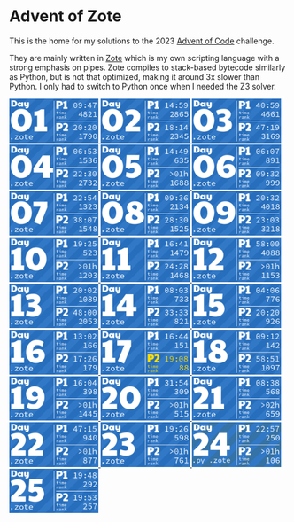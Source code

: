 # Advent of Zote

This is the home for my solutions to the 2023 [Advent of Code](https://adventofcode.com) challenge.

They are mainly written in [Zote](https://github.com/kvgeijer/zote) which is my own scripting language with a strong emphasis on pipes. Zote compiles to stack-based bytecode similarly as Python, but is not that optimized, making it around 3x slower than Python. I only had to switch to Python once when I needed the Z3 solver.

<!-- AOC TILES BEGIN -->
<a href="1.zote">
  <img src=".aoc_tiles/tiles/2023/01.png" width="161px">
</a>
<a href="2.zote">
  <img src=".aoc_tiles/tiles/2023/02.png" width="161px">
</a>
<a href="3.zote">
  <img src=".aoc_tiles/tiles/2023/03.png" width="161px">
</a>
<a href="4.zote">
  <img src=".aoc_tiles/tiles/2023/04.png" width="161px">
</a>
<a href="5.zote">
  <img src=".aoc_tiles/tiles/2023/05.png" width="161px">
</a>
<a href="6.zote">
  <img src=".aoc_tiles/tiles/2023/06.png" width="161px">
</a>
<a href="7.zote">
  <img src=".aoc_tiles/tiles/2023/07.png" width="161px">
</a>
<a href="8.zote">
  <img src=".aoc_tiles/tiles/2023/08.png" width="161px">
</a>
<a href="9.zote">
  <img src=".aoc_tiles/tiles/2023/09.png" width="161px">
</a>
<a href="10.zote">
  <img src=".aoc_tiles/tiles/2023/10.png" width="161px">
</a>
<a href="11.zote">
  <img src=".aoc_tiles/tiles/2023/11.png" width="161px">
</a>
<a href="12.zote">
  <img src=".aoc_tiles/tiles/2023/12.png" width="161px">
</a>
<a href="13.zote">
  <img src=".aoc_tiles/tiles/2023/13.png" width="161px">
</a>
<a href="14.zote">
  <img src=".aoc_tiles/tiles/2023/14.png" width="161px">
</a>
<a href="15.zote">
  <img src=".aoc_tiles/tiles/2023/15.png" width="161px">
</a>
<a href="16.zote">
  <img src=".aoc_tiles/tiles/2023/16.png" width="161px">
</a>
<a href="17.zote">
  <img src=".aoc_tiles/tiles/2023/17.png" width="161px">
</a>
<a href="18.zote">
  <img src=".aoc_tiles/tiles/2023/18.png" width="161px">
</a>
<a href="19.zote">
  <img src=".aoc_tiles/tiles/2023/19.png" width="161px">
</a>
<a href="20.zote">
  <img src=".aoc_tiles/tiles/2023/20.png" width="161px">
</a>
<a href="21.zote">
  <img src=".aoc_tiles/tiles/2023/21.png" width="161px">
</a>
<a href="22.zote">
  <img src=".aoc_tiles/tiles/2023/22.png" width="161px">
</a>
<a href="23.zote">
  <img src=".aoc_tiles/tiles/2023/23.png" width="161px">
</a>
<a href="24.py">
  <img src=".aoc_tiles/tiles/2023/24.png" width="161px">
</a>
<a href="25.zote">
  <img src=".aoc_tiles/tiles/2023/25.png" width="161px">
</a>
<!-- AOC TILES END -->

